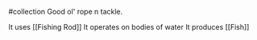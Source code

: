 #collection 
Good ol' rope n tackle.

It uses [[Fishing Rod]]
It operates on bodies of water
It produces [[Fish]]